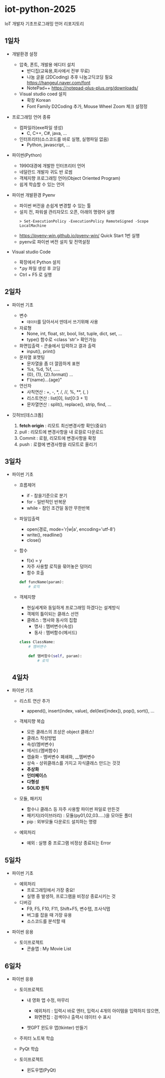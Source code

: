 # iot-python-2025
IoT 개발자 기초프로그래밍 언어 리포지토리

## 1일차
- 개발환경 설정
    - 압축, 폰트, 개발용 에디터 설치
        - 반디집(교육용,회사에서 전부 무료)
        - 나눔 글꼴 (2DCoding) 추후 나눔고딕코딩 필요 https://hangeul.naver.com/font
        - NotePad++ https://notepad-plus-plus.org/downloads/
    - Visual studio coed 설치
        - 확장 Korean
        - Font Family D2Coding 추가, Mouse Wheel Zoom 체크 설정정

- 프로그래밍 언어 종류
    - 컴파일러(exe파일 생성)
        - C, C++, C#, java, ...
    - 인터프리터(소스코드를 바로 실행, 실행파일 없음)
        - Python, javascript, ...
    
- 파이썬(Python)
    - 1990대경에 개발한 인터프리터 언어
    - 네덜란드 개발자 귀도 반 로썸
    - 객체지향 프로그래밍 언어(Object Oriented Program)
    - 쉽게 학습할 수 있는 언어

- 파이썬 개발환경 Pyenv
    - 파이썬 버전을 손쉽게 변경할 수 있는 툴
    - 설치 전, 파워셀 관리자모드 오픈, 아래의 명령어 실행
        ```Shell
        > Set-ExecutionPolicy -ExecutionPolicy RemoteSigned -Scope LocalMachine
        ```
    - https://pyenv-win.github.io/pyenv-win/ Quick Start 1번 실행
    - pyenv로 파이썬 버전 설치 및 전역설정

- Visual studio Code
    - 확장에서 Python 설치
    - *.py 파일 생성 후 코딩
    - Ctrl + F5 로 실행

## 2일차
- 파이썬 기초
    - 변수
        - `데이터`를 담아서서 딴데서 쓰기위해 사용
    - 자료형
        - None, int, float, str, bool, list, tuple, dict, set, ...
        - type() 함수로 <class 'str'> 확인가능
    - 화면입출력 - 콘솔에서 입력하고 결과 출력
        - input(), print()
    - 문자열 포맷팅
        - 문자열을 좀 더 깔끔하게 표현
        - %s, %d, %f, .....
        - {0}, {1}, {2}.format() ...
        - f'{name}...{age}"
    - 연산자
        - 사칙연산 : +, -, *, /, //, %, **, (, )
        - 리스트연산 : list[0], list[0:3 + 1]
        - 문자열연산 : split(), replace(), strip, find, ...


- 깃허브[데스크톱]
    1. **fetch origin** : 리모트 최신변경사항 확인(중요!)
    2. pull : 리모트에 변경사항을 내 로컬로 다운로드
    3. Commit : 로컬, 리모트에 변경사항을 확정
    4. push : 로컬에 변경사항을 리모트로 올리기
   
    
## 3일차
- 파이썬 기초
    - 흐름제어
        - if - 참을기준으로 분기
        - for - 일반적인 반복문
        - while - 참인 조건일 동안 무한반복
    - 파일입출력
        - open(경로, mode='r|w|a', encoding='utf-8')
        - write(), readline()
        - close()
    - 함수
        - f(x) = y
        - 자주 사용할 로직을 묶어놓은 덩어리
        - 함수 호출
        ```python
        def funcName(param):
            # 로직
        ```
    - 객체지향
        - 현실세계와 동일하게 프로그래밍 하겠다는 설계방식
        - 객체의 틀이되는 클래스 선언
        - 클래스 : 명사와 동사의 집합
            - 명사 : 멤버변수(속성)
            - 동사 : 멤버함수(메서드)

        ```python
        class ClassName:
            # 멤버변수
            
            def 멤버함수(self, param):
                # 로직
        ```

    ## 4일차
- 파이썬 기초
    - 리스트 연산 추가
        - append(), insert(index, value), del(lest[index]), pop(), sort(), ...
    - 객체지향 복습
        - 모든 클래스의 조상은 object 클래스!
        - 클래스 작성방법
        - 속성(멤버변수)
        - 메서드(멤버함수)
        - 캡슐화 - 멤버변수 폐쇄화, __멤버변수
        - 상속 - 상위클래스를 가지고 자식클래스 만드는 것것
        - **추상화**
        - **인터페이스**
        - **다형성**
        - **SOLID 원칙**

    - 모듈, 패키지
        - 함수나 클래스 등 자주 사용할 파이썬 파일로 만든것
        - 패키지(라이브러리) : 모듈(py01,02,03.....)을 모아둔 폴더
        - pip : 외부모듈 다운로드 설치하는 명령

    - 예외처리
        - 예외 : 실행 중 프로그램 비정상 종료되는 Error


## 5일차
- 파이썬 기초
    - 예외처리
        - 프로그래밍에서 가장 중요!
        - 실행 중 발생하, 프로그램을 비정상 종료시키는 것
    - 디버깅
        - F9, F5, F10, F11, Shift+F5, 변수탭, 조사식탭
        - 버그를 잡을 때 가장 유용
        - 소스코드를 분석할 때

- 파이썬 응용
    - 토이프로젝트
        - 콘솔앱 : My Movie List

## 6일차
- 파이썬 응용
    - 토이프로젝트
        - 내 영화 앱 수정, 마무리
            - 예외처리 : 입력시 바로 엔터, 입력시 4개의 아이템을 입력하지 않으면,
            - 화면편집 : 검색이나 출력시 데이터 수 표시


        - 챗GPT 윈도우 앱(tkinter) 만들기

    - 주피터 노트북 학습
    - PyQt 학습

    - 토이프로젝트
        - 윈도우앱(PyQt)


